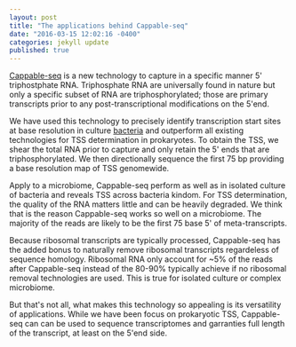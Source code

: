 ```yaml
---
layout: post
title: "The applications behind Cappable-seq"
date: "2016-03-15 12:02:16 -0400"
categories: jekyll update
published: true
---
```






[Cappable-seq][Cappable-seq] is a new technology to capture in a specific manner 5' triphostphate RNA. Triphosphate RNA are universally found in nature but only a specific subset of RNA are triphosphorylated; those are primary transcripts prior to any post-transcriptional modifications on the 5'end. 

We have used this technology to precisely identify transcription start sites at base resolution in culture [bacteria][Cappable-seq] and outperform all existing technologies for TSS determination in prokaryotes. To obtain the TSS, we shear the total RNA prior to capture and only retain the 5' ends that are triphosphorylated. We then directionally sequence the first 75 bp providing a base resolution map of TSS genomewide.

Apply to a microbiome, Cappable-seq perform as well as in isolated culture of bacteria and reveals TSS across bacteria kindom. For TSS determination, the quality of the RNA matters little and can be heavily degraded. We think that is the reason Cappable-seq works so well on a microbiome. The majority of the reads are likely to be the first 75 base 5' of meta-transcripts. 

Because ribosomal transcripts are typically processed, Cappable-seq has the added bonus to naturally remove ribosomal transcripts regardeless of sequence homology. Ribosomal RNA only account for ~5% of the reads after Cappable-seq instead of the 80-90% typically achieve if no ribosomal removal technologies are used. This is true for isolated culture or complex microbiome. 

But that's not all, what makes this technology so appealing is its versatility of applications. While we have been focus on prokaryotic TSS, Cappable-seq can can be used to sequence transcriptomes and garranties full length of the transcript, at least on the 5'end side. 







[Cappable-seq]: http://bmcgenomics.biomedcentral.com/articles/10.1186/s12864-016-2539-z
